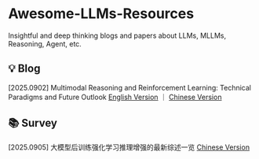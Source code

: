 # Awesome-LLMs-Resources
Insightful and deep thinking blogs and papers about LLMs, MLLMs, Reasoning, Agent, etc.

## 💡 Blog

[2025.0902] Multimodal Reasoning and Reinforcement Learning: Technical Paradigms and Future Outlook                  [English Version](blog/MultimodalReasoningandReinforcementLearningTechnicalParadigmsandFutureOutlook.md) ｜ [Chinese Version](blog/多模态推理与强化学习：技术范式与未来展望.md)


## 📚 Survey
[2025.0905] 大模型后训练强化学习推理增强的最新综述一览 [Chinese Version](blog/大模型后训练强化学习推理增强的最新综述一览.md)